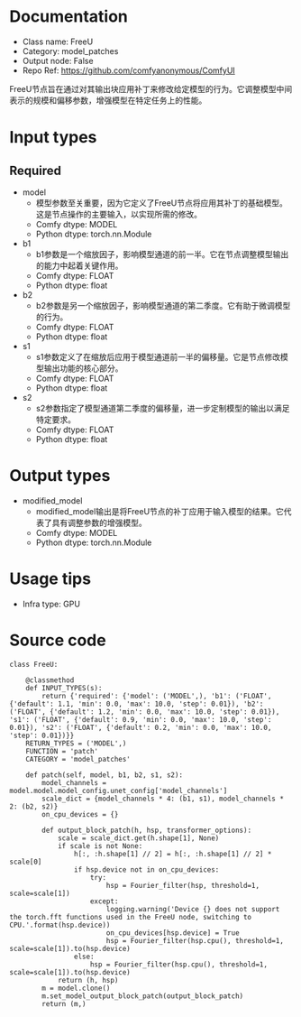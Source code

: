 # Documentation
- Class name: FreeU
- Category: model_patches
- Output node: False
- Repo Ref: https://github.com/comfyanonymous/ComfyUI

FreeU节点旨在通过对其输出块应用补丁来修改给定模型的行为。它调整模型中间表示的规模和偏移参数，增强模型在特定任务上的性能。

# Input types
## Required
- model
    - 模型参数至关重要，因为它定义了FreeU节点将应用其补丁的基础模型。这是节点操作的主要输入，以实现所需的修改。
    - Comfy dtype: MODEL
    - Python dtype: torch.nn.Module
- b1
    - b1参数是一个缩放因子，影响模型通道的前一半。它在节点调整模型输出的能力中起着关键作用。
    - Comfy dtype: FLOAT
    - Python dtype: float
- b2
    - b2参数是另一个缩放因子，影响模型通道的第二季度。它有助于微调模型的行为。
    - Comfy dtype: FLOAT
    - Python dtype: float
- s1
    - s1参数定义了在缩放后应用于模型通道前一半的偏移量。它是节点修改模型输出功能的核心部分。
    - Comfy dtype: FLOAT
    - Python dtype: float
- s2
    - s2参数指定了模型通道第二季度的偏移量，进一步定制模型的输出以满足特定要求。
    - Comfy dtype: FLOAT
    - Python dtype: float

# Output types
- modified_model
    - modified_model输出是将FreeU节点的补丁应用于输入模型的结果。它代表了具有调整参数的增强模型。
    - Comfy dtype: MODEL
    - Python dtype: torch.nn.Module

# Usage tips
- Infra type: GPU

# Source code
```
class FreeU:

    @classmethod
    def INPUT_TYPES(s):
        return {'required': {'model': ('MODEL',), 'b1': ('FLOAT', {'default': 1.1, 'min': 0.0, 'max': 10.0, 'step': 0.01}), 'b2': ('FLOAT', {'default': 1.2, 'min': 0.0, 'max': 10.0, 'step': 0.01}), 's1': ('FLOAT', {'default': 0.9, 'min': 0.0, 'max': 10.0, 'step': 0.01}), 's2': ('FLOAT', {'default': 0.2, 'min': 0.0, 'max': 10.0, 'step': 0.01})}}
    RETURN_TYPES = ('MODEL',)
    FUNCTION = 'patch'
    CATEGORY = 'model_patches'

    def patch(self, model, b1, b2, s1, s2):
        model_channels = model.model.model_config.unet_config['model_channels']
        scale_dict = {model_channels * 4: (b1, s1), model_channels * 2: (b2, s2)}
        on_cpu_devices = {}

        def output_block_patch(h, hsp, transformer_options):
            scale = scale_dict.get(h.shape[1], None)
            if scale is not None:
                h[:, :h.shape[1] // 2] = h[:, :h.shape[1] // 2] * scale[0]
                if hsp.device not in on_cpu_devices:
                    try:
                        hsp = Fourier_filter(hsp, threshold=1, scale=scale[1])
                    except:
                        logging.warning('Device {} does not support the torch.fft functions used in the FreeU node, switching to CPU.'.format(hsp.device))
                        on_cpu_devices[hsp.device] = True
                        hsp = Fourier_filter(hsp.cpu(), threshold=1, scale=scale[1]).to(hsp.device)
                else:
                    hsp = Fourier_filter(hsp.cpu(), threshold=1, scale=scale[1]).to(hsp.device)
            return (h, hsp)
        m = model.clone()
        m.set_model_output_block_patch(output_block_patch)
        return (m,)
```